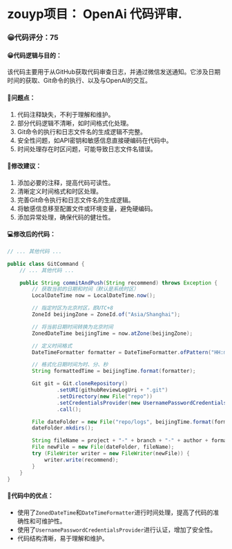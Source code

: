 # zouyp项目： OpenAi 代码评审.
### 😀代码评分：75
#### 😀代码逻辑与目的：
该代码主要用于从GitHub获取代码审查日志，并通过微信发送通知。它涉及日期时间的获取、Git命令的执行、以及与OpenAI的交互。
#### 🤔问题点：
1. 代码注释缺失，不利于理解和维护。
2. 部分代码逻辑不清晰，如时间格式化处理。
3. Git命令的执行和日志文件名的生成逻辑不完整。
4. 安全性问题，如API密钥和敏感信息直接硬编码在代码中。
5. 时间处理存在时区问题，可能导致日志文件名错误。
#### 🎯修改建议：
1. 添加必要的注释，提高代码可读性。
2. 清晰定义时间格式和时区处理。
3. 完善Git命令执行和日志文件名的生成逻辑。
4. 将敏感信息移至配置文件或环境变量，避免硬编码。
5. 添加异常处理，确保代码的健壮性。
#### 💻修改后的代码：
```java
// ... 其他代码 ...

public class GitCommand {
    // ... 其他代码 ...

    public String commitAndPush(String recommend) throws Exception {
        // 获取当前的日期和时间（默认是系统时区）
        LocalDateTime now = LocalDateTime.now();

        // 指定时区为北京时区，即UTC+8
        ZoneId beijingZone = ZoneId.of("Asia/Shanghai");

        // 将当前日期时间转换为北京时间
        ZonedDateTime beijingTime = now.atZone(beijingZone);

        // 定义时间格式
        DateTimeFormatter formatter = DateTimeFormatter.ofPattern("HH:mm:ss");

        // 格式化日期时间为时、分、秒
        String formattedTime = beijingTime.format(formatter);

        Git git = Git.cloneRepository()
                .setURI(githubReviewLogUri + ".git")
                .setDirectory(new File("repo"))
                .setCredentialsProvider(new UsernamePasswordCredentialsProvider(username, password))
                .call();

        File dateFolder = new File("repo/logs", beijingTime.format(formatter));
        dateFolder.mkdirs();

        String fileName = project + "-" + branch + "-" + author + formattedTime + "-" + RandomStringUtils.randomNumeric(4) + ".md";
        File newFile = new File(dateFolder, fileName);
        try (FileWriter writer = new FileWriter(newFile)) {
            writer.write(recommend);
        }
    }
}
```
#### 🌟代码中的优点：
- 使用了`ZonedDateTime`和`DateTimeFormatter`进行时间处理，提高了代码的准确性和可维护性。
- 使用了`UsernamePasswordCredentialsProvider`进行认证，增加了安全性。
- 代码结构清晰，易于理解和维护。
